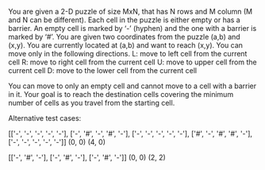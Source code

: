 You are given a 2-D puzzle of size MxN, that has N rows and M column (M and N can be 
different). Each cell in the puzzle is either empty or has a barrier. An empty cell is marked by 
‘-’ (hyphen) and the one with a barrier is marked by ‘#’. You are given two coordinates from 
the puzzle (a,b) and (x,y). You are currently located at (a,b) and want to reach (x,y). You can 
move only in the following directions. 
L: move to left cell from the current cell 
R: move to right cell from the current cell 
U: move to upper cell from the current cell 
D: move to the lower cell from the current cell 
 
You can move to only an empty cell and cannot move to a cell with a barrier in it. Your goal 
is to reach the destination cells covering the minimum number of cells as you travel from the 
starting cell.  

Alternative test cases:

[['-', '-', '-', '-', '-'], 
['-', '#', '-', '#', '-'], 
['-', '-', '-', '-', '-'], 
['#', '-', '#', '#', '-'], 
['-', '-', '-', '-', '-']]
(0, 0)
(4, 0)


[['-', '#', '-'], 
['-', '#', '-'], 
['-', '#', '-']]
(0, 0)
(2, 2)
